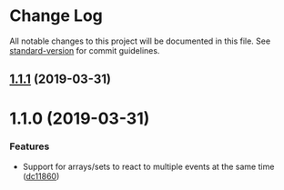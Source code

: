 # Change Log

All notable changes to this project will be documented in this file. See [standard-version](https://github.com/conventional-changelog/standard-version) for commit guidelines.

## [1.1.1](https://github.com/martinheidegger/has-listener/compare/v1.1.0...v1.1.1) (2019-03-31)



# 1.1.0 (2019-03-31)


### Features

* Support for arrays/sets to react to multiple events at the same time ([dc11860](https://github.com/martinheidegger/has-listener/commit/dc11860))
